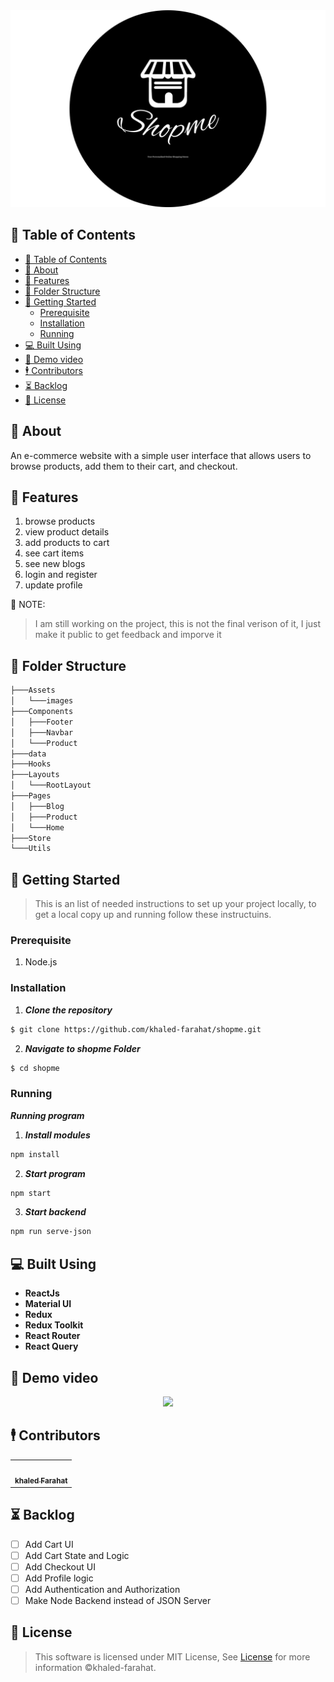 <div align="center">
<img  src="/screenshots/shopme-logo.png">
</div>

<!-- <div align="center">

[![GitHub contributors](https://img.shields.io/github/contributors/khaled-farahat/shopme)](https://github.com/khaled-farahat/shopme/contributors)
[![GitHub issues](https://img.shields.io/github/issues/khaled-farahat/shopme)](https://github.com/khaled-farahat/shopme/issues)
[![GitHub license](https://img.shields.io/github/license/khaled-farahat/shopme)](https://github.com/khaled-farahat/shopme/blob/master/LICENSE)
[![GitHub forks](https://img.shields.io/github/forks/khaled-farahat/shopme)](https://github.com/khaled-farahat/shopme/network)
[![GitHub stars](https://img.shields.io/github/stars/khaled-farahat/shopme)](https://github.com/khaled-farahat/shopme/stargazers)
[![GitHub Language](https://img.shields.io/github/languages/top/khaled-farahat/shopme)](https://img.shields.io/github/languages/count/khaled-farahat/shopme)

</div> -->

## 📝 Table of Contents

- [📝 Table of Contents](#-table-of-contents)
- [📙 About ](#-about-)
- [🌠 Features ](#-features-)
- [📂 Folder Structure ](#-folder-structure-)
- [🏁 Getting Started ](#-getting-started-)
  - [Prerequisite ](#prerequisite-)
  - [Installation ](#installation-)
  - [Running ](#running-)
- [💻 Built Using ](#-built-using-)
- [📸 Demo video ](#-demo-video-)
- [🕴 Contributors ](#-contributors-)
- [⏳ Backlog](#-backlog)
- [📃 License ](#-license-)

## 📙 About <a name = "about"></a>

An e-commerce website with a simple user interface that allows users to browse products, add them to their cart, and checkout.

## 🌠 Features <a name= "features"></a>

1. browse products
2. view product details
3. add products to cart
4. see cart items
5. see new blogs
6. login and register
7. update profile

📌 NOTE:

> I am still working on the project, this is not the final verison of it, I just make it public to get feedback and imporve it

## 📂 Folder Structure <a name= "folder-structure"></a>

```sh
├───Assets
│   └───images
├───Components
│   ├───Footer
│   ├───Navbar
│   └───Product
├───data
├───Hooks
├───Layouts
│   └───RootLayout
├───Pages
│   ├───Blog
│   ├───Product
│   └───Home
├───Store
└───Utils
```

## 🏁 Getting Started <a name = "get-started"></a>

> This is an list of needed instructions to set up your project locally, to get a local copy up and running follow these
> instructuins.

### Prerequisite <a name = "req"></a>

1. Node.js

### Installation <a name = "Install"></a>

1. **_Clone the repository_**

```sh
$ git clone https://github.com/khaled-farahat/shopme.git
```

2. **_Navigate to shopme Folder_**

```sh
$ cd shopme
```

### Running <a name = "running"></a>

**_Running program_**

1. **_Install modules_**

```sh
npm install
```

2. **_Start program_**

```sh
npm start
```

3. **_Start backend_**

```sh
npm run serve-json
```

## 💻 Built Using <a name = "tech"></a>

- **ReactJs**
- **Material UI**
- **Redux**
- **Redux Toolkit**
- **React Router**
- **React Query**

## 📸 Demo video <a name = "video"></a>

<div align="center">
<img src="/screenshots/ShopME.gif">
</div>

## 🕴 Contributors <a name = "Contributors"></a>

<table>
  <tr>
   <td align="center"><a href="https://github.com/khaled-farahat"><img src="https://avatars.githubusercontent.com/u/84389471?v=4" width="150px;" alt=""/><br /><sub><b>khaled Farahat</b></sub></a><br /></td>

  </tr>
 </table>

## ⏳ Backlog

- [ ] Add Cart UI
- [ ] Add Cart State and Logic
- [ ] Add Checkout UI
- [ ] Add Profile logic
- [ ] Add Authentication and Authorization
- [ ] Make Node Backend instead of JSON Server

## 📃 License <a name = "license"></a>

> This software is licensed under MIT License, See [License](https://github.com/khaled-farahat/shopme/blob/main/LICENSE) for more information ©khaled-farahat.
